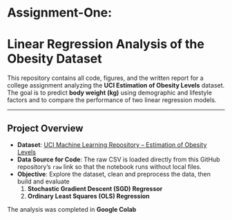 # Assignment-One:
# Linear Regression Analysis of the Obesity Dataset

This repository contains all code, figures, and the written report for a college assignment analyzing the **UCI Estimation of Obesity Levels** dataset.  
The goal is to predict **body weight (kg)** using demographic and lifestyle factors and to compare the performance of two linear regression models.

---

## Project Overview
- **Dataset**: [UCI Machine Learning Repository – Estimation of Obesity Levels](https://archive.ics.uci.edu/dataset/544/estimation+of+obesity+levels+based+on+eating+habits+and+physical+condition)  
- **Data Source for Code**: The raw CSV is loaded directly from this GitHub repository’s `raw` link so that the notebook runs without local files.  
- **Objective**: Explore the dataset, clean and preprocess the data, then build and evaluate  
  1. **Stochastic Gradient Descent (SGD) Regressor**  
  2. **Ordinary Least Squares (OLS) Regression**

The analysis was completed in **Google Colab**
